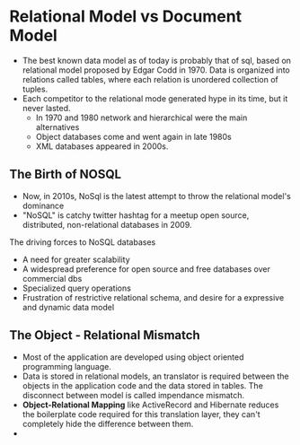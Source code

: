# Relational Model vs Document Model

* The best known data model as of today is probably that of sql,
based on relational model proposed by Edgar Codd in 1970. Data is organized into
relations called tables, where each relation is unordered collection of tuples.
* Each competitor to the relational mode generated hype in its time, but it 
never lasted.
  * In 1970 and 1980 network and hierarchical were the main alternatives
  * Object databases come and went again in late 1980s
  * XML databases appeared in 2000s.

## The Birth of NOSQL
* Now, in 2010s, NoSql is the latest attempt to throw the relational
model's dominance
* "NoSQL" is catchy twitter hashtag for a meetup open source,
distributed, non-relational databases in 2009.


The driving forces to NoSQL databases
* A need for greater scalability
* A widespread preference for open source and free databases over
commercial dbs
* Specialized query operations
* Frustration of restrictive relational schema, and desire
for a expressive and dynamic data model

## The Object - Relational Mismatch
* Most of the application are developed using object oriented
programming language.
* Data is stored in relational models, an translator is required between 
the objects in the application code and the data stored in tables.
The disconnect between model is called impendance mismatch.
* **Object-Relational Mapping** like ActiveRecord and Hibernate 
reduces the boilerplate code required for this translation layer, 
they can't completely hide the difference between them.
* 